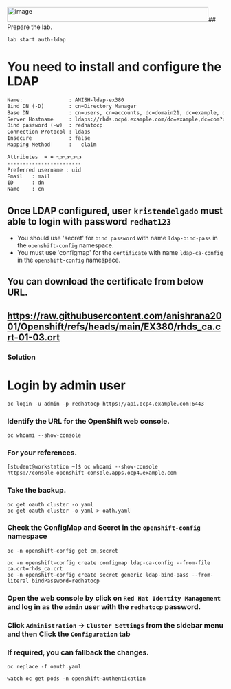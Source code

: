 <img width="468" height="35" alt="image" src="https://github.com/user-attachments/assets/cf8acc9c-1096-43df-8039-017b2f77fe71" />## Prepare the lab.
```
lab start auth-ldap
```

# You need to install and configure the LDAP 
```html
Name:               : ANISH-ldap-ex380
Bind DN (-D)        : cn=Directory Manager
Base DN             : cn=users, cn=accounts, dc=domain21, dc=example, dc=com
Server Hostname     : ldaps://rhds.ocp4.example.com/dc=example,dc=com?uid
Bind password (-w)  : redhatocp
Connection Protocol : ldaps
Insecure            : false
Mapping Method      :	claim

Attributes  ⬅️ ⬅️ 👈👈👈👈
------------------------
Preferred username : uid
Email   : mail
ID      : dn
Name    : cn
```
## Once LDAP configured, user `kristendelgado` must able to login with password `redhat123`
- You should use 'secret' for `bind password` with name `ldap-bind-pass` in the `openshift-config` namespace.
- You must use 'configmap' for the `certificate` with name `ldap-ca-config` in the `openshift-config` namespace.
## You can download the certificate from below URL.
https://raw.githubusercontent.com/anishrana2001/Openshift/refs/heads/main/EX380/rhds_ca.crt-01-03.crt
---


### Solution 
# Login by admin user
```
oc login -u admin -p redhatocp https://api.ocp4.example.com:6443
```
### Identify the URL for the OpenShift web console.
```
oc whoami --show-console
```
### For your references.
```
[student@workstation ~]$ oc whoami --show-console
https://console-openshift-console.apps.ocp4.example.com
```
### Take the backup.

```
oc get oauth cluster -o yaml
oc get oauth cluster -o yaml > oath.yaml
```

### Check the ConfigMap and Secret in the `openshift-config` namespace
```
oc -n openshift-config get cm,secret
```
```
oc -n openshift-config create configmap ldap-ca-config --from-file ca.crt=rhds_ca.crt 
oc -n openshift-config create secret generic ldap-bind-pass --from-literal bindPassword=redhatocp 
```
### Open the web console by click on `Red Hat Identity Management` and log in as the `admin` user with the `redhatocp` password.
### Click `Administration` → `Cluster Settings` from the sidebar menu and then Click the `Configuration` tab



### If required, you can fallback the changes. 
```
oc replace -f oauth.yaml
```
```
watch oc get pods -n openshift-authentication
```
